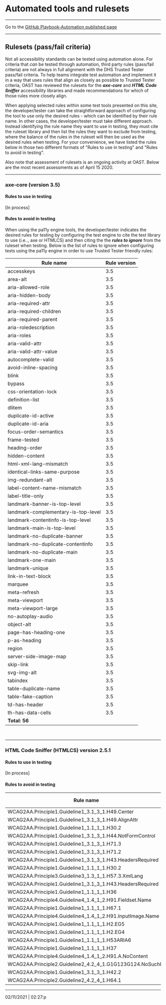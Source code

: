 # Automated tools and rulesets

<hr>

Go to the [GitHub Playbook-Automation published page](https://section508coordinators.github.io/Dev-Automation/)

<hr>

## Rulesets (pass/fail criteria)

Not all accessibility standards can be tested using automation alone. For criteria that *can* be tested through automation, third party rules (pass/fail criteria) are not always in full alignment with the DHS Trusted Tester pass/fail criteria. To help teams integrate test automation and implement it in a way that uses rules that align as closely as possible to Trusted Tester criteria, OAST has reviewed the rulesets for the ***axe-core*** and ***HTML Code Sniffer*** accessibility libraries and made recommendations for which of those rules more closely align.

When applying selected rules within some test tools presented on this site, the developer/tester can take the straightforward approach of configuring the tool to use only the desired rules - which can be identified by their rule name.  In other cases, the developer/tester must take different approach. Instead identifying the rule name they want to use in testing, they must cite the ruleset library and then list the rules they want to exclude from testing, where the balance of the rules in the ruleset will then be used as the desired rules when testing.  For your convenience, we have listed the rules below in those two different formats of "Rules to use in testing" and "Rules to avoid in testing".

Also note that assessment of rulesets is an ongoing activity at OAST. Below are the most recent assessments as of April 15 2020.

<hr>

### axe-core (version 3.5)

#### Rules to use in testing

[In process]

#### Rules to avoid in testing

When using the pa11y engine tools, the developer/tester indicates the desired rules for testing by configuring the test engine to cite the test library  to use (i.e.., axe or HTMLCS) and then citing the the ***rules to ignore*** from the ruleset when testing.  Below is the list of rules to ignore when configuring tests using the pa11y engine in order to use Trusted Tester friendly rules:

| Rule name                           | Rule version |
| ----------------------------------- | ------------ |
| accesskeys                          | 3.5          |
| area-alt                            | 3.5          |
| aria-allowed-role                   | 3.5          |
| aria-hidden-body                    | 3.5          |
| aria-required-attr                  | 3.5          |
| aria-required-children              | 3.5          |
| aria-required-parent                | 3.5          |
| aria-roledescription                | 3.5          |
| aria-roles                          | 3.5          |
| aria-valid-attr                     | 3.5          |
| aria-valid-attr-value               | 3.5          |
| autocomplete-valid                  | 3.5          |
| avoid-inline-spacing                | 3.5          |
| blink                               | 3.5          |
| bypass                              | 3.5          |
| css-orientation-lock                | 3.5          |
| definition-list                     | 3.5          |
| dlitem                              | 3.5          |
| duplicate-id-active                 | 3.5          |
| duplicate-id-aria                   | 3.5          |
| focus-order-semantics               | 3.5          |
| frame-tested                        | 3.5          |
| heading-order                       | 3.5          |
| hidden-content                      | 3.5          |
| html-xml-lang-mismatch              | 3.5          |
| identical-links-same-purpose        | 3.5          |
| img-redundant-alt                   | 3.5          |
| label-content-name-mismatch         | 3.5          |
| label-title-only                    | 3.5          |
| landmark-banner-is-top-level        | 3.5          |
| landmark-complementary-is-top-level | 3.5          |
| landmark-contentinfo-is-top-level   | 3.5          |
| landmark-main-is-top-level          | 3.5          |
| landmark-no-duplicate-banner        | 3.5          |
| landmark-no-duplicate-contentinfo   | 3.5          |
| landmark-no-duplicate-main          | 3.5          |
| landmark-one-main                   | 3.5          |
| landmark-unique                     | 3.5          |
| link-in-text-block                  | 3.5          |
| marquee                             | 3.5          |
| meta-refresh                        | 3.5          |
| meta-viewport                       | 3.5          |
| meta-viewport-large                 | 3.5          |
| no-autoplay-audio                   | 3.5          |
| object-alt                          | 3.5          |
| page-has-heading-one                | 3.5          |
| p-as-heading                        | 3.5          |
| region                              | 3.5          |
| server-side-image-map               | 3.5          |
| skip-link                           | 3.5          |
| svg-img-alt                         | 3.5          |
| tabindex                            | 3.5          |
| table-duplicate-name                | 3.5          |
| table-fake-caption                  | 3.5          |
| td-has-header                       | 3.5          |
| th-has-data-cells                   | 3.5          |
| **Total: 56**                       |              |

​	

<hr>

### HTML Code Sniffer (HTMLCS) version 2.5.1

#### Rules to use in testing

[In process]

#### Rules to avoid in testing

| Rule name                                                 | Rule version |
| --------------------------------------------------------- | ------------ |
| WCAG2AA.Principle1.Guideline1_3.1_3_1.H49.Center          | 2.5.1        |
| WCAG2AA.Principle1.Guideline1_3.1_3_1.H49.AlignAttr       | 2.5.1        |
| WCAG2AA.Principle1.Guideline1_1.1_1_1.H30.2               | 2.5.1        |
| WCAG2AA.Principle1.Guideline1_3.1_3_1.H44.NotFormControl  | 2.5.1        |
| WCAG2AA.Principle1.Guideline1_3.1_3_1.H71.3               | 2.5.1        |
| WCAG2AA.Principle1.Guideline1_3.1_3_1.H71.2               | 2.5.1        |
| WCAG2AA.Principle1.Guideline1_3.1_3_1.H43.HeadersRequired | 2.5.1        |
| WCAG2AA.Principle1.Guideline1_1.1_1_1.H30.2               | 2.5.1        |
| WCAG2AA.Principle3.Guideline3_1.3_1_1.H57.3.XmlLang       | 2.5.1        |
| WCAG2AA.Principle1.Guideline1_3.1_3_1.H43.HeadersRequired | 2.5.1        |
| WCAG2AA.Principle1.Guideline1_1.1_1_1.H36                 | 2.5.1        |
| WCAG2AA.Principle4.Guideline4_1.4_1_2.H91.Fieldset.Name   | 2.5.1        |
| WCAG2AA.Principle1.Guideline1_1.1_1_1.H67.1               | 2.5.1        |
| WCAG2AA.Principle4.Guideline4_1.4_1_2.H91.InputImage.Name | 2.5.1        |
| WCAG2AA.Principle1.Guideline1_1.1_1_1.H2.EG5              | 2.5.1        |
| WCAG2AA.Principle1.Guideline1_1.1_1_1.H2.EG4              | 2.5.1        |
| WCAG2AA.Principle1.Guideline1_1.1_1_1.H53ARIA6            | 2.5.1        |
| WCAG2AA.Principle1.Guideline1_1.1_1_1.H37                 | 2.5.1        |
| WCAG2AA.Principle4.Guideline4_1.4_1_2.H91.A.NoContent     | 2.5.1        |
| WCAG2AA.Principle2.Guideline2_4.2_4_1.G1G123G124.NoSuchID | 2.5.1        |
| WCAG2AA.Principle1.Guideline1_3.1_3_1.H42.2               | 2.5.1        |
| WCAG2AA.Principle2.Guideline2_4.2_4_1.H64.1               | 2.5.1        |



<hr>

02/11/2021 | 02:27:p

